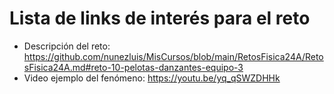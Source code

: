 # Lista de links de interés para el reto

- Descripción del reto: https://github.com/nunezluis/MisCursos/blob/main/RetosFisica24A/RetosFisica24A.md#reto-10-pelotas-danzantes-equipo-3
- Video ejemplo del fenómeno: https://youtu.be/yq_qSWZDHHk